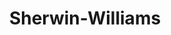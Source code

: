 ---
title: "Sherwin-Williams"
url: /colorado-springs/sherwin-williams-north-circle-drive/
shop: paint
---